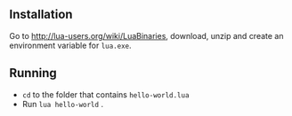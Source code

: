 ## Installation ##

Go to http://lua-users.org/wiki/LuaBinaries, download, unzip and create an environment variable for `lua.exe`.

## Running ##

- `cd` to the folder that contains `hello-world.lua`
- Run `lua hello-world` .
